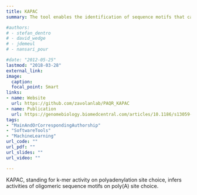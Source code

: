 ```yaml
---
title: KAPAC
summary: The tool enables the identification of sequence motifs that can explain changes in cellular 3' end processing from high-throughput sequencing data. KAPAC (implemented in R) enables the inference of regulatory sequence motifs that shape the usage of 3' end processing sites under specific cellular conditions.

#authors:
# - stefan_dentro
# - david_wedge
# - jdemeul
# - nansari_pour

#date: "2012-05-25"
lastmod: "2018-03-28"
external_link: 
image:
  caption: 
  focal_point: Smart
links:
- name: Website
  url: https://github.com/zavolanlab/PAQR_KAPAC
- name: Publication
  url: https://genomebiology.biomedcentral.com/articles/10.1186/s13059-018-1415-3
tags:
- "MainAndOrCorrespondingAuthorship"
- "SoftwareTools"
- "MachineLearning"
url_code: ""
url_pdf: ""
url_slides: ""
url_video: ""

---
```


KAPAC, standing for k-mer activity on polyadenylation site choice, infers activities of oligomeric sequence motifs on poly(A) site choice.

